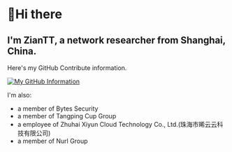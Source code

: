 # 👋Hi there
## I'm  ZianTT, a network researcher from Shanghai, China.

Here's my GitHub Contribute information.

[![My GitHub Information](https://github-readme-stats.vercel.app/api?username=ZianTT&count_private=true&locale=cn&show_icons=true)]()

I'm also:
- a member of Bytes Security
- a member of Tangping Cup Group
- a employee of Zhuhai Xiyun Cloud Technology Co., Ltd.(珠海市晞云云科技有限公司)
- a member of Nurl Group



